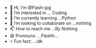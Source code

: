 - 👋 Hi, I’m @Flash-jpg
- 👀 I’m interested in ... Coding 
- 🌱 I’m currently learning ...Python
- 💞️ I’m looking to collaborate on ...nothing
- 📫 How to reach me ...By Nothing
- 😄 Pronouns: ...Flashh...
- ⚡ Fun fact: ...idk

<!---
Flash-jpg/Flash-jpg is a ✨ special ✨ repository because its `README.md` (this file) appears on your GitHub profile.
You can click the Preview link to take a look at your changes.
--->
